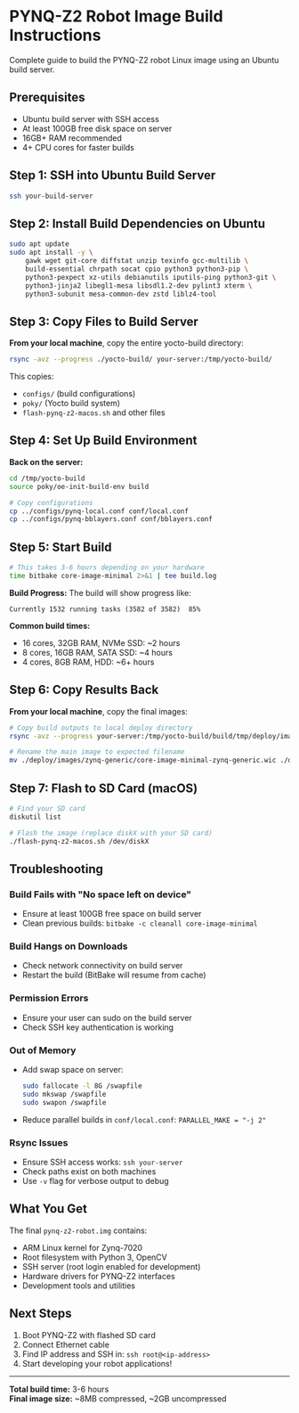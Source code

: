 # PYNQ-Z2 Robot Image Build Instructions

Complete guide to build the PYNQ-Z2 robot Linux image using an Ubuntu build server.

## Prerequisites

- Ubuntu build server with SSH access
- At least 100GB free disk space on server
- 16GB+ RAM recommended
- 4+ CPU cores for faster builds

## Step 1: SSH into Ubuntu Build Server

```bash
ssh your-build-server
```

## Step 2: Install Build Dependencies on Ubuntu

```bash
sudo apt update
sudo apt install -y \
    gawk wget git-core diffstat unzip texinfo gcc-multilib \
    build-essential chrpath socat cpio python3 python3-pip \
    python3-pexpect xz-utils debianutils iputils-ping python3-git \
    python3-jinja2 libegl1-mesa libsdl1.2-dev pylint3 xterm \
    python3-subunit mesa-common-dev zstd liblz4-tool
```

## Step 3: Copy Files to Build Server

**From your local machine**, copy the entire yocto-build directory:

```bash
rsync -avz --progress ./yocto-build/ your-server:/tmp/yocto-build/
```

This copies:
- `configs/` (build configurations)  
- `poky/` (Yocto build system)
- `flash-pynq-z2-macos.sh` and other files

## Step 4: Set Up Build Environment

**Back on the server:**

```bash
cd /tmp/yocto-build
source poky/oe-init-build-env build

# Copy configurations
cp ../configs/pynq-local.conf conf/local.conf
cp ../configs/pynq-bblayers.conf conf/bblayers.conf
```

## Step 5: Start Build

```bash
# This takes 3-6 hours depending on your hardware
time bitbake core-image-minimal 2>&1 | tee build.log
```

**Build Progress:**
The build will show progress like:
```
Currently 1532 running tasks (3582 of 3582)  85%
```

**Common build times:**
- 16 cores, 32GB RAM, NVMe SSD: ~2 hours
- 8 cores, 16GB RAM, SATA SSD: ~4 hours  
- 4 cores, 8GB RAM, HDD: ~6+ hours

## Step 6: Copy Results Back

**From your local machine**, copy the final images:

```bash
# Copy build outputs to local deploy directory
rsync -avz --progress your-server:/tmp/yocto-build/build/tmp/deploy/images/ ./deploy/images/

# Rename the main image to expected filename
mv ./deploy/images/zynq-generic/core-image-minimal-zynq-generic.wic ./deploy/images/pynq-z2-robot.img
```

## Step 7: Flash to SD Card (macOS)

```bash
# Find your SD card
diskutil list

# Flash the image (replace diskX with your SD card)
./flash-pynq-z2-macos.sh /dev/diskX
```

## Troubleshooting

### Build Fails with "No space left on device"
- Ensure at least 100GB free space on build server
- Clean previous builds: `bitbake -c cleanall core-image-minimal`

### Build Hangs on Downloads
- Check network connectivity on build server
- Restart the build (BitBake will resume from cache)

### Permission Errors
- Ensure your user can sudo on the build server
- Check SSH key authentication is working

### Out of Memory
- Add swap space on server: 
  ```bash
  sudo fallocate -l 8G /swapfile
  sudo mkswap /swapfile
  sudo swapon /swapfile
  ```
- Reduce parallel builds in `conf/local.conf`: `PARALLEL_MAKE = "-j 2"`

### Rsync Issues
- Ensure SSH access works: `ssh your-server`
- Check paths exist on both machines
- Use `-v` flag for verbose output to debug

## What You Get

The final `pynq-z2-robot.img` contains:
- ARM Linux kernel for Zynq-7020
- Root filesystem with Python 3, OpenCV
- SSH server (root login enabled for development)  
- Hardware drivers for PYNQ-Z2 interfaces
- Development tools and utilities

## Next Steps

1. Boot PYNQ-Z2 with flashed SD card
2. Connect Ethernet cable  
3. Find IP address and SSH in: `ssh root@<ip-address>`
4. Start developing your robot applications!

---

**Total build time:** 3-6 hours  
**Final image size:** ~8MB compressed, ~2GB uncompressed